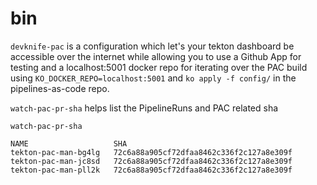 # bin

`devknife-pac` is a configuration which let's your tekton dashboard be accessible over the internet while allowing you to use a Github App for testing and a localhost:5001 docker repo for iterating over the PAC build using `KO_DOCKER_REPO=localhost:5001` and `ko apply -f config/` in the pipelines-as-code repo.


`watch-pac-pr-sha` helps list the PipelineRuns and PAC related sha
```
watch-pac-pr-sha

NAME                   SHA
tekton-pac-man-bg4lg   72c6a88a905cf72dfaa8462c336f2c127a8e309f
tekton-pac-man-jc8sd   72c6a88a905cf72dfaa8462c336f2c127a8e309f
tekton-pac-man-pll2k   72c6a88a905cf72dfaa8462c336f2c127a8e309f
```
